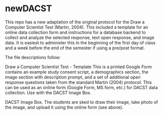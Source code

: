 # newDACST
This repo has a new adaptation of the original protocol for the Draw a Computer Scientist Test (Martin, 2004). This included a template for an online data collection form and instructions for a database backend to collect and analyze the selected response, text open response, and image data. It is easiest to administer this in the beginning of the first day of class and a week before the end of the semester if using a pre/post format.

The file descriptions follow:

Draw a Computer Scientist Test - Template
This is a printed Google Form contains an example study consent script, a demographics section, the image section with description prompt, and a set of additional open response questions taken from the standard Martin (2004) protocol. This can be used as an online form (Google Form, MS form, etc.) for DACST data collection. Use with the DACST Image Box.

DACST Image Box. 
The students are sked to draw their image, take photo of the image, and upload it using the online form (see above).



